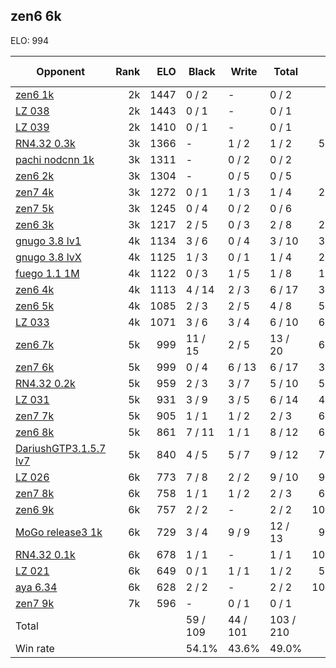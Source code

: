 ## zen6 6k ##

ELO: 994

Opponent | Rank | ELO | Black | Write | Total | Win rate
---------|-----:|----:|-------|-------|-------|-------:
[zen6 1k](zen6%201k.md) | 2k | 1447 | 0 / 2 | - | 0 / 2 | 0.0%
[LZ 038](LZ%20038.md) | 2k | 1443 | 0 / 1 | - | 0 / 1 | 0.0%
[LZ 039](LZ%20039.md) | 2k | 1410 | 0 / 1 | - | 0 / 1 | 0.0%
[RN4.32 0.3k](RN4.32%200.3k.md) | 3k | 1366 | - | 1 / 2 | 1 / 2 | 50.0%
[pachi nodcnn 1k](pachi%20nodcnn%201k.md) | 3k | 1311 | - | 0 / 2 | 0 / 2 | 0.0%
[zen6 2k](zen6%202k.md) | 3k | 1304 | - | 0 / 5 | 0 / 5 | 0.0%
[zen7 4k](zen7%204k.md) | 3k | 1272 | 0 / 1 | 1 / 3 | 1 / 4 | 25.0%
[zen7 5k](zen7%205k.md) | 3k | 1245 | 0 / 4 | 0 / 2 | 0 / 6 | 0.0%
[zen6 3k](zen6%203k.md) | 3k | 1217 | 2 / 5 | 0 / 3 | 2 / 8 | 25.0%
[gnugo 3.8 lv1](gnugo%203.8%20lv1.md) | 4k | 1134 | 3 / 6 | 0 / 4 | 3 / 10 | 30.0%
[gnugo 3.8 lvX](gnugo%203.8%20lvX.md) | 4k | 1125 | 1 / 3 | 0 / 1 | 1 / 4 | 25.0%
[fuego 1.1 1M](fuego%201.1%201M.md) | 4k | 1122 | 0 / 3 | 1 / 5 | 1 / 8 | 12.5%
[zen6 4k](zen6%204k.md) | 4k | 1113 | 4 / 14 | 2 / 3 | 6 / 17 | 35.3%
[zen6 5k](zen6%205k.md) | 4k | 1085 | 2 / 3 | 2 / 5 | 4 / 8 | 50.0%
[LZ 033](LZ%20033.md) | 4k | 1071 | 3 / 6 | 3 / 4 | 6 / 10 | 60.0%
[zen6 7k](zen6%207k.md) | 5k | 999 | 11 / 15 | 2 / 5 | 13 / 20 | 65.0%
[zen7 6k](zen7%206k.md) | 5k | 999 | 0 / 4 | 6 / 13 | 6 / 17 | 35.3%
[RN4.32 0.2k](RN4.32%200.2k.md) | 5k | 959 | 2 / 3 | 3 / 7 | 5 / 10 | 50.0%
[LZ 031](LZ%20031.md) | 5k | 931 | 3 / 9 | 3 / 5 | 6 / 14 | 42.9%
[zen7 7k](zen7%207k.md) | 5k | 905 | 1 / 1 | 1 / 2 | 2 / 3 | 66.7%
[zen6 8k](zen6%208k.md) | 5k | 861 | 7 / 11 | 1 / 1 | 8 / 12 | 66.7%
[DariushGTP3.1.5.7 lv7](DariushGTP3.1.5.7%20lv7.md) | 5k | 840 | 4 / 5 | 5 / 7 | 9 / 12 | 75.0%
[LZ 026](LZ%20026.md) | 6k | 773 | 7 / 8 | 2 / 2 | 9 / 10 | 90.0%
[zen7 8k](zen7%208k.md) | 6k | 758 | 1 / 1 | 1 / 2 | 2 / 3 | 66.7%
[zen6 9k](zen6%209k.md) | 6k | 757 | 2 / 2 | - | 2 / 2 | 100.0%
[MoGo release3 1k](MoGo%20release3%201k.md) | 6k | 729 | 3 / 4 | 9 / 9 | 12 / 13 | 92.3%
[RN4.32 0.1k](RN4.32%200.1k.md) | 6k | 678 | 1 / 1 | - | 1 / 1 | 100.0%
[LZ 021](LZ%20021.md) | 6k | 649 | 0 / 1 | 1 / 1 | 1 / 2 | 50.0%
[aya 6.34](aya%206.34.md) | 6k | 628 | 2 / 2 | - | 2 / 2 | 100.0%
[zen7 9k](zen7%209k.md) | 7k | 596 | - | 0 / 1 | 0 / 1 | 0.0%
Total | | | 59 / 109 | 44 / 101 | 103 / 210 | 
Win rate| | | 54.1% | 43.6% | 49.0% | 

